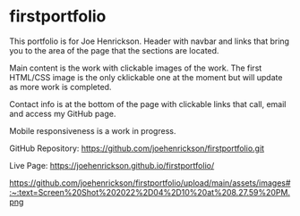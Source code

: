 # firstportfolio

This portfolio is for Joe Henrickson.
Header with navbar and links that bring you to the area of the page that the sections are located. 

Main content is the work with clickable images of the work.  The first HTML/CSS image is the only cklickable one at the moment but will update as more work is completed. 

Contact info is at the bottom of the page with clickable links that call, email and access my GitHub page.  

Mobile responsiveness is a work in progress.

GitHub Repository:  https://github.com/joehenrickson/firstportfolio.git

Live Page:   https://joehenrickson.github.io/firstportfolio/

https://github.com/joehenrickson/firstportfolio/upload/main/assets/images#:~:text=Screen%20Shot%202022%2D04%2D10%20at%208.27.59%20PM.png
